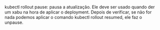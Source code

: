 kubectl rollout pause: pausa a atualização. Ele deve ser usado quando der um xabu na hora de aplicar o deployment. Depois de verificar, se não for nada podemos aplicar o comando kubectl rollout resumed, ele faz  o unpause.

